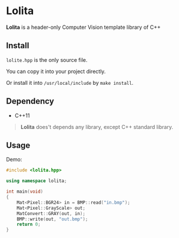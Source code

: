 # Lolita

**Lolita** is a header-only Computer Vision template library of C++

## Install

`lolite.hpp` is the only source file. 

You can copy it into your project directly.

Or install it into `/usr/local/include` by `make install`.

## Dependency

* C++11

> **Lolita** does't depends any library, except C++ standard library.

## Usage

Demo:  

```cpp
#include <lolita.hpp>

using namespace lolita;

int main(void)
{
	Mat<Pixel::BGR24> in = BMP::read("in.bmp");
	Mat<Pixel::GrayScale> out;
	MatConvert::GRAY(out, in);
	BMP::write(out, "out.bmp");
	return 0;
}
```